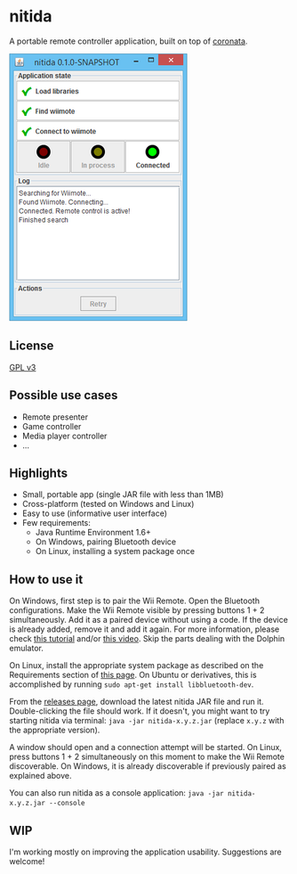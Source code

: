 # nitida
A portable remote controller application, built on top of
[coronata](../coronata).

![Screenshot of nitida window](doc/nitida-screenshot.png)

## License
[GPL v3](http://www.gnu.org/licenses/gpl-3.0.en.html)

## Possible use cases
- Remote presenter
- Game controller
- Media player controller
- ...

## Highlights
- Small, portable app (single JAR file with less than 1MB)
- Cross-platform (tested on Windows and Linux)
- Easy to use (informative user interface)
- Few requirements:
  - Java Runtime Environment 1.6+
  - On Windows, pairing Bluetooth device
  - On Linux, installing a system package once

## How to use it
On Windows, first step is to pair the Wii Remote. Open the Bluetooth
configurations. Make the Wii Remote visible
by pressing buttons 1 + 2 simultaneously. Add it as a paired device without
using a code.
If the device is already added, remove it and add it again.
For more information, please check
[this tutorial](http://www.dolphin-emulator.com/connect-wiimote.html)
and/or [this video](https://www.youtube.com/watch?v=DIFARukwA5I).
Skip the parts dealing with the Dolphin emulator.

On Linux, install the appropriate system package as described on the
Requirements section of [this page](http://bluecove.org/bluecove-gpl/).
On Ubuntu or derivatives,
this is accomplished by running ```sudo apt-get install libbluetooth-dev```.

From the [releases page](https://github.com/awvalenti/bauhinia/releases),
download the latest nitida JAR file and run it. Double-clicking the file
should work. If it doesn't, you might want to try starting nitida via terminal:
```java -jar nitida-x.y.z.jar``` (replace ```x.y.z``` with the appropriate version).

A window should open and a connection
attempt will be started. On Linux, press buttons 1 + 2 simultaneously
on this moment to make the Wii Remote discoverable. On Windows, it is
already discoverable if previously paired as explained above.

You can also run nitida as a console application: ```java -jar nitida-x.y.z.jar --console```

## WIP
I'm working mostly on improving the application usability. Suggestions are welcome!
